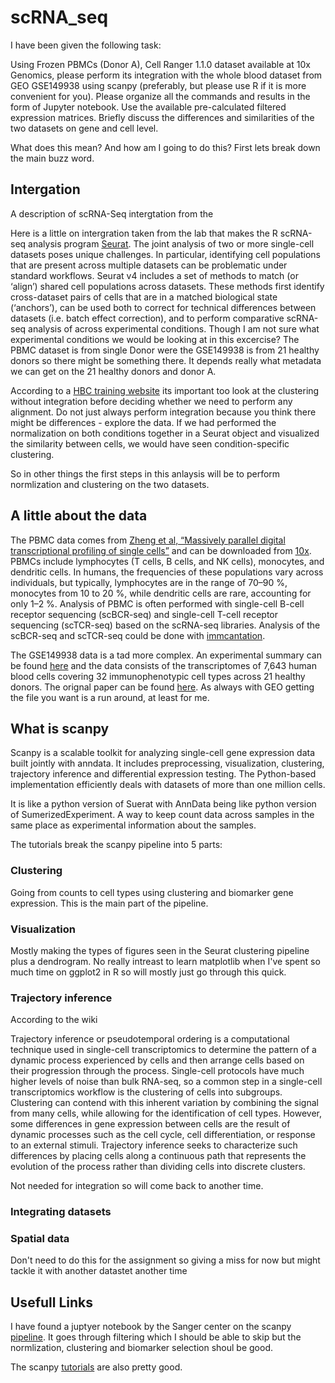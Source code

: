 # scRNA_seq

I have been given the following task:

Using Frozen PBMCs (Donor A), Cell Ranger 1.1.0 dataset available at 10x Genomics, please perform its integration with the whole blood dataset from GEO GSE149938 using scanpy (preferably, but please use R if it is more convenient for you). Please organize all the commands and results in the form of Jupyter notebook. Use the available pre-calculated filtered expression matrices. Briefly discuss the differences and similarities of the two datasets on gene and cell level.

What does this mean? And how am I going to do this? First lets break down the main buzz word.

## Intergation

A description of scRNA-Seq intergtation from the  

Here is a little on intergration taken from the lab that makes the R scRNA-seq analysis program [Seurat](https://satijalab.org/seurat/articles/integration_introduction.html). The joint analysis of two or more single-cell datasets poses unique challenges. In particular, identifying cell populations that are present across multiple datasets can be problematic under standard workflows. Seurat v4 includes a set of methods to match (or ‘align’) shared cell populations across datasets. These methods first identify cross-dataset pairs of cells that are in a matched biological state (‘anchors’), can be used both to correct for technical differences between datasets (i.e. batch effect correction), and to perform comparative scRNA-seq analysis of across experimental conditions. Though I am not sure what experimental conditions we would be looking at in this excercise? The PBMC dataset is from single Donor were the GSE149938 is from 21 healthy donors so there might be something there. It depends really what metadata we can get on the 21 healthy donors and donor A.

According to a [HBC training website](https://hbctraining.github.io/scRNA-seq_online/lessons/06_integration.html) its important too look at the clustering without integration before deciding whether we need to perform any alignment. Do not just always perform integration because you think there might be differences - explore the data. If we had performed the normalization on both conditions together in a Seurat object and visualized the similarity between cells, we would have seen condition-specific clustering.

So in other things the first steps in this anlaysis will be to perform normlization and clustering on the two datasets. 

## A little about the data 

The PBMC data comes from [Zheng et al, “Massively parallel digital transcriptional profiling of single cells”](https://www.nature.com/articles/ncomms14049)
and can be downloaded from [10x](https://www.10xgenomics.com/resources/datasets/frozen-pbm-cs-donor-a-1-standard-1-1-0). PBMCs include lymphocytes (T cells, B cells, and NK cells), monocytes, and dendritic cells. In humans, the frequencies of these populations vary across individuals, but typically, lymphocytes are in the range of 70–90 %, monocytes from 10 to 20 %, while dendritic cells are rare, accounting for only 1–2 %. Analysis of PBMC is often performed with single-cell B-cell receptor sequencing (scBCR-seq) and single-cell T-cell receptor sequencing (scTCR-seq) based on the scRNA-seq libraries.
Analysis of the scBCR-seq and scTCR-seq could be done with [immcantation](https://immcantation.readthedocs.io/en/stable/tutorials/10x_tutorial.html).

The GSE149938 data is a tad more complex. An experimental summary can be found [here](https://www.ncbi.nlm.nih.gov/geo/query/acc.cgi?acc=GSE149938) and the data consists of the transcriptomes of 7,643 human blood cells covering 32 immunophenotypic cell types across 21 healthy donors. The orignal paper can be found [here](https://academic.oup.com/nsr/article/8/3/nwaa180/5896476?login=false). As always with GEO getting the file you want is a run around, at least for me.  




## What is scanpy
Scanpy is a scalable toolkit for analyzing single-cell gene expression data built jointly with anndata. It includes preprocessing, visualization, clustering, trajectory inference and differential expression testing. The Python-based implementation efficiently deals with datasets of more than one million cells.

It is like a python version of Suerat with AnnData being like python version of SumerizedExperiment. A way to keep count data across samples in the same place as experimental information about the samples. 

The tutorials break the scanpy pipeline into 5 parts:

### Clustering 

Going from counts to cell types using clustering and biomarker gene expression. This is the main part of the pipeline. 

### Visualization

Mostly making the types of figures seen in the Seurat clustering pipeline plus a dendrogram. No really intreast to learn matplotlib when I've spent so much time on ggplot2 in R so will mostly just go through this quick.

### Trajectory inference

According to the wiki 

Trajectory inference or pseudotemporal ordering is a computational technique used in single-cell transcriptomics to determine the pattern of a dynamic process experienced by cells and then arrange cells based on their progression through the process. Single-cell protocols have much higher levels of noise than bulk RNA-seq, so a common step in a single-cell transcriptomics workflow is the clustering of cells into subgroups. Clustering can contend with this inherent variation by combining the signal from many cells, while allowing for the identification of cell types. However, some differences in gene expression between cells are the result of dynamic processes such as the cell cycle, cell differentiation, or response to an external stimuli. Trajectory inference seeks to characterize such differences by placing cells along a continuous path that represents the evolution of the process rather than dividing cells into discrete clusters.

Not needed for integration so will come back to another time. 

### Integrating datasets

### Spatial data
Don't need to do this for the assignment so giving a miss for now but might tackle it with another datastet another time 


## Usefull Links

I have found a juptyer notebook by the Sanger center on the scanpy [pipeline](https://github.com/cellgeni/notebooks/blob/master/notebooks/new-10kPBMC-Scanpy.ipynb). It goes through filtering which I should be able to skip but the normlization, clustering and biomarker selection shoul be good.

The scanpy [tutorials](https://scanpy-tutorials.readthedocs.io/en/latest/index.html) are also pretty good.

